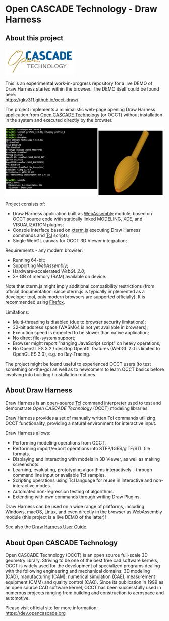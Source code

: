 Open CASCADE Technology - Draw Harness
======================================

## About this project

![Open CASCADE Technology logo](/images/occt_draw_logo.png)

This is an experimental work-in-progress repository for a live DEMO of Draw Harness started within the browser.
The DEMO itself could be found here:<br>
https://gkv311.github.io/occt-draw/

The project implements a minimalistic web-page opening Draw Harness application from [Open CASCADE Technology](https://dev.opencascade.org) (or OCCT)
without installation in the system and executed directly by the browser.

![Draw Harness in browser - screenshot](/images/occt_draw_wasm_cutter.png)

Project consists of:
- Draw Harness application built as [WebAssembly](https://en.wikipedia.org/wiki/WebAssembly) module,
  based on OCCT source code with statically linked MODELING, XDE, and VISUALIZATION plugins;
- Console interface based on [xterm.js](https://xtermjs.org/)
  executing Draw Harness commands and [Tcl](https://en.wikipedia.org/wiki/Tcl) scripts;
- Single WebGL canvas for OCCT 3D Viewer integration;

Requirements - any modern browser:
- Running 64-bit;
- Supporting *WebAssembly*;
- Hardware-accelerated *WebGL 2.0*;
- 3+ GB of memory (RAM) available on device.

Note that xterm.js might imply additional compatibility restrictions
(from official documentation: since xterm.js is typically implemented as a developer tool, only modern browsers are supported officially).
It is recommended using [Firefox](https://www.mozilla.org/en-US/firefox/).

Limitations:
- Multi-threading is disabled (due to browser security limitations);
- 32-bit address space (WASM64 is not yet available in browsers);
- Execution speed is expected to be slower than native application;
- No direct file-system support;
- Browser might report "hanging JavaScript script" on heavy operations;
- No OpenGL ES 3.2 / desktop OpenGL features (WebGL 2.0 is limited to OpenGL ES 3.0), e.g. no Ray-Tracing.

The project might be found useful to experienced OCCT users (to test something on-the-go)
as well as to newcomers to learn OCCT basics before involving into building / installation routines.

## About Draw Harness

Draw Harness is an open-source [Tcl](https://en.wikipedia.org/wiki/Tcl) command interpreter
used to test and demonstrate *Open CASCADE Technology* (OCCT) modeling libraries.

Draw Harness provides a set of manually written Tcl commands utilizing OCCT functionality,
providing a natural environment for interactive input.

Draw Harness allows:

- Performing modeling operations from OCCT.
- Performing import/export operations into STEP/IGES/glTF/STL file formats.
- Displaying and interacting with models in 3D Viewer, as well as making screenshots.
- Learning, evaluating, prototyping algorithms interactively - through command line input or available Tcl samples.
- Scripting operations using Tcl language for reuse in interactive and non-interactive modes.
- Automated non-regression testing of algorithms.
- Extending with own commands through writing Draw Plugins.

Draw Harness can be used on a wide range of platforms, including Windows, macOS, Linux,
and even directly in the browser as WebAssembly module (this project is a live DEMO of the latter)!

See also the [Draw Harness User Guide](https://dev.opencascade.org/doc/overview/html/occt_user_guides__test_harness.html).

## About Open CASCADE Technology

Open CASCADE Technology (OCCT) is an open source full-scale 3D geometry library.
Striving to be one of the best free cad software kernels, OCCT is widely used for the development of specialized programs
dealing with the following engineering and mechanical domains:
3D modeling (CAD), manufacturing (CAM), numerical simulation (CAE), measurement equipment (CMM) and quality control (CAQ).
Since its publication in 1999 as an open source CAD software kernel,
OCCT has been successfully used in numerous projects ranging from building and construction to aerospace and automotive.

Please visit official site for more information:<br/>
https://dev.opencascade.org
